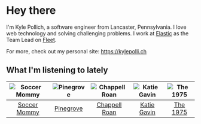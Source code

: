 # Hey there


I'm Kyle Pollich, a software engineer from Lancaster, Pennsylvania. I love web technology and solving challenging problems.
I work at [Elastic](https://www.elastic.co/) as the Team Lead on [Fleet](https://www.elastic.co/guide/en/fleet/current/fleet-overview.html).

For more, check out my personal site: https://kylepolli.ch

## What I'm listening to lately

<!-- begin artists -->
  |![Soccer Mommy](https://i.scdn.co/image/ab6761610000f17892a53b190e048475d6c1722e)|![Pinegrove](https://i.scdn.co/image/ab6761610000f1780089634a4e7964d250223ed6)|![Chappell Roan](https://i.scdn.co/image/ab6761610000f178cde5a0d57c1b79de5fce6bee)|![Katie Gavin](https://i.scdn.co/image/ab6761610000f178f1fc39518ec60153ff2dad62)|![The 1975](https://i.scdn.co/image/ab6761610000f17889348336354096fd4e36ca73)|
  |:---:|:---:|:---:|:---:|:---:|
  |[Soccer Mommy](https://open.spotify.com/artist/4wXchxfTTggLtzkoUhO86Q)|[Pinegrove](https://open.spotify.com/artist/2gbT6GPXMis0OAkZbEQCYB)|[Chappell Roan](https://open.spotify.com/artist/7GlBOeep6PqTfFi59PTUUN)|[Katie Gavin](https://open.spotify.com/artist/0DpJl9MRib7qywJOoYqEZg)|[The 1975](https://open.spotify.com/artist/3mIj9lX2MWuHmhNCA7LSCW)|
<!-- end artists -->
